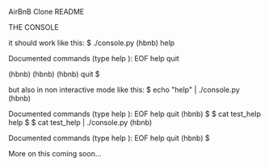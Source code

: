 AirBnB Clone README

THE CONSOLE

it should work like this: $ ./console.py (hbnb) help

Documented commands (type help ):
EOF help quit

(hbnb) (hbnb) (hbnb) quit $

but also in non interactive mode like this: $ echo "help" | ./console.py (hbnb)

Documented commands (type help ):
EOF help quit (hbnb) $ $ cat test_help help $ $ cat test_help | ./console.py (hbnb)

Documented commands (type help ):
EOF help quit (hbnb) $

More on this coming soon...
